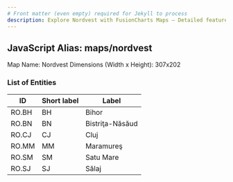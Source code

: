 ```yaml
---
# Front matter (even empty) required for Jekyll to process
description: Explore Nordvest with FusionCharts Maps – Detailed features for seamless integration. Try now & enhance your data visualization today! 
---
```


## JavaScript Alias: maps/nordvest

Map Name: Nordvest
Dimensions (Width x Height): 307x202





### List of Entities

ID | Short label | Label
---|---|---|
RO.BH|BH|Bihor
RO.BN|BN|Bistriţa-Năsăud
RO.CJ|CJ|Cluj
RO.MM|MM|Maramureş
RO.SM|SM|Satu Mare
RO.SJ|SJ|Sălaj

